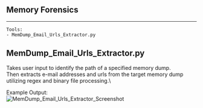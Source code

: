 ## Memory Forensics
---------------------------------------

```
Tools:
- MemDump_Email_Urls_Extractor.py
```
## MemDump_Email_Urls_Extractor.py

Takes user input to identify the path of a specified memory dump.\
Then extracts e-mail addresses and urls from the target memory dump utilizing regex and binary file processing.\

Example Output:\
![MemDump_Email_Urls_Extractor_Screenshot](https://user-images.githubusercontent.com/42547204/196285579-e1748da2-7e88-4755-b7da-d9edaa032097.JPG)
